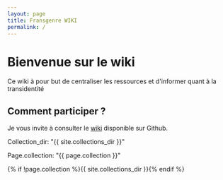 ```yaml
---
layout: page
title: Fransgenre WIKI
permalink: /
---
```


# Bienvenue sur le wiki

Ce wiki à pour but de centraliser les ressources et d'informer quant à la transidentité

## Comment participer ?

Je vous invite à consulter le [wiki](https://github.com/fransgenre/fransgenre.github.io/wiki) disponible sur Github.

Collection_dir: "{{ site.collections_dir }}"

Page.collection: "{{ page.collection }}"

{% if !page.collection %}{{ site.collections_dir }}{% endif %}

